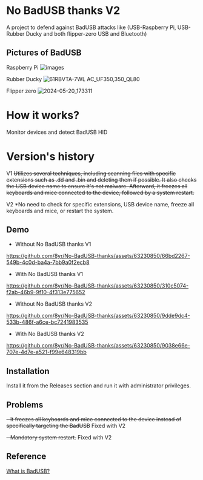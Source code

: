 # No BadUSB thanks V2
A project to defend against BadUSB attacks like (USB-Raspberry Pi, USB-Rubber Ducky and both flipper-zero USB and Bluetooth)

## Pictures of BadUSB 
Raspberry Pi
![images](https://github.com/8yr/No-BadUSB-thanks/assets/63230850/f1dd1936-9353-4eb8-b74b-afc43dd541fb)


Rubber Ducky
![61RBVTA-7WL _AC_UF350,350_QL80_](https://github.com/8yr/No-BadUSB-thanks/assets/63230850/4dad38f0-008b-46b6-bc2f-51742c04363c)

Flipper zero
![2024-05-20_173311](https://github.com/8yr/No-BadUSB-thanks/assets/63230850/007a0f0e-89c3-4487-abf5-78368d4a6967)


# How it works?
Monitor devices and detect BadUSB HID

# Version's history
V1
~~Utilizes several techniques, including scanning files with specific extensions such as .dd and .bin and deleting them if possible. It also checks the USB device name to ensure it's not malware. Afterward, it freezes all keyboards and mice connected to the device, followed by a system restart.~~

V2
*No need to check for specific extensions, USB device name, freeze all keyboards and mice, or restart the system.

## Demo

- Without No BadUSB thanks V1


https://github.com/8yr/No-BadUSB-thanks/assets/63230850/66bd2267-549b-4c0d-ba4a-7bb9a0f2ecb8



- With No BadUSB thanks V1


https://github.com/8yr/No-BadUSB-thanks/assets/63230850/310c5074-f2ab-46b9-9f10-4f313e775652


- Without No BadUSB thanks V2

https://github.com/8yr/No-BadUSB-thanks/assets/63230850/9dde9dc4-533b-486f-a6ce-bc7241983535


- With No BadUSB thanks V2

https://github.com/8yr/No-BadUSB-thanks/assets/63230850/9038e66e-707e-4d7e-a521-f99e648319bb


## Installation

Install it from the Releases section and run it with administrator privileges.

## Problems

~~- It freezes all keyboards and mice connected to the device instead of specifically targeting the BadUSB~~ Fixed with V2

~~- Mandatory system restart.~~ Fixed with V2

## Reference

  [What is BadUSB?](https://en.wikipedia.org/wiki/BadUSB)
